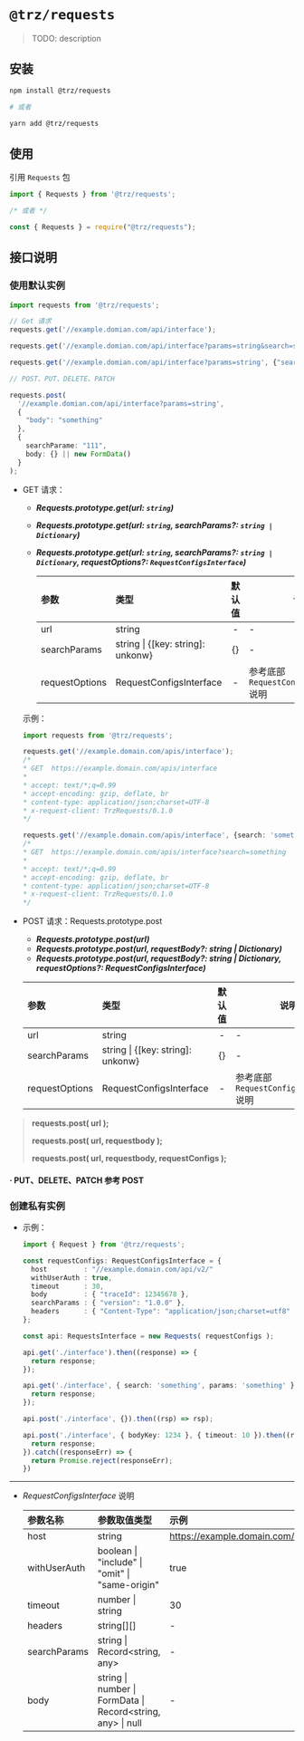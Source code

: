 # `@trz/requests`

> TODO: description

## 安装

```zsh
npm install @trz/requests

# 或者

yarn add @trz/requests
```

## 使用

引用 `Requests` 包
```ts
import { Requests } from '@trz/requests';

/* 或者 */

const { Requests } = require("@trz/requests");
```


## 接口说明

### 使用默认实例


```ts
import requests from '@trz/requests';

// Get 请求
requests.get('//example.domian.com/api/interface');

requests.get('//example.domian.com/api/interface?params=string&search=someone');

requests.get('//example.domian.com/api/interface?params=string', {"search": "someone"});

// POST、PUT、DELETE、PATCH

requests.post(
  '//example.domian.com/api/interface?params=string',
  {
    "body": "something"
  },
  {
    searchParame: "111",
    body: {} || new FormData()
  }
);
```

- GET 请求：
  * __*Requests.prototype.get(url: `string`)*__
  * __*Requests.prototype.get(url: `string`, searchParams?: `string | Dictionary`)*__
  * __*Requests.prototype.get(url: `string`, searchParams?: `string | Dictionary`, requestOptions?: `RequestConfigsInterface`)*__

    参数 | 类型 | 默认值 | 说明
    :- | :- | :-: | -
    url | string | - | -
    searchParams | string \| {[key: string]: unkonw} | {} | -
    requestOptions | RequestConfigsInterface | - | 参考底部 `RequestConfigsInterface` 说明


  示例：
  
    ```ts
    import requests from '@trz/requests';
    
    requests.get('//example.domain.com/apis/interface');
    /*
    * GET  https://example.domain.com/apis/interface
    * 
    * accept: text/*;q=0.99
    * accept-encoding: gzip, deflate, br
    * content-type: application/json;charset=UTF-8
    * x-request-client: TrzRequests/0.1.0
    */
    
    requests.get('//example.domain.com/apis/interface', {search: 'something'});
    /*
    * GET  https://example.domain.com/apis/interface?search=something
    * 
    * accept: text/*;q=0.99
    * accept-encoding: gzip, deflate, br
    * content-type: application/json;charset=UTF-8
    * x-request-client: TrzRequests/0.1.0
    */
    
    ```




- POST 请求：Requests.prototype.post
  * __*Requests.prototype.post(url)*__
  * __*Requests.prototype.post(url, requestBody?: string | Dictionary)*__
  * __*Requests.prototype.post(url, requestBody?: string | Dictionary, requestOptions?: RequestConfigsInterface)*__


  参数 | 类型 | 默认值 | 说明
  :- | :- | :-: | -
  url | string | - | -
  searchParams | string \| {[key: string]: unkonw} | {} | -
  requestOptions | RequestConfigsInterface | - | 参考底部 `RequestConfigsInterface` 说明
  
> 
> **requests.post( url );**
> 
> **requests.post( url, requestbody );**
> 
> **requests.post( url, requestbody, requestConfigs );**


#### · PUT、DELETE、PATCH 参考 POST
<!-- #-post-请求requestsprototypepost -->

### 创建私有实例

- 示例：

  ```ts
  import { Request } from '@trz/requests';

  const requestConfigs: RequestConfigsInterface = {
    host         : "//example.domain.com/api/v2/"
    withUserAuth : true,
    timeout      : 30,
    body         : { "traceId": 12345678 },
    searchParams : { "version": "1.0.0" },
    headers      : { "Content-Type": "application/json;charset=utf8" },
  };

  const api: RequestsInterface = new Requests( requestConfigs );

  api.get('./interface').then((response) => {
    return response;
  });
  
  api.get('./interface', { search: 'something', params: 'something' }).then((response) => {
    return response;
  });

  api.post('./interface', {}).then((rsp) => rsp);

  api.post('./interface', { bodyKey: 1234 }, { timeout: 10 }).then((response) => {
    return response;
  }).catch((responseErr) => {
    return Promise.reject(responseErr);
  })
  ```


---



- *RequestConfigsInterface* 说明

  参数名称 | 参数取值类型 | 示例 |
  :------------------- | :--------------------- | :---------------
  host | string | https://example.domain.com/api/v2/
  withUserAuth | boolean \| "include" \| "omit" \| "same-origin" | true
  timeout | number \| string | 30
  headers | string[][] | -
  searchParams | string \| Record\<string, any\> | -
  body | string \| number \| FormData \| Record\<string, any\> \| null | -

